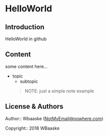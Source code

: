 # HelloWorld

## Introduction

HelloWorld in github

## Content

some content here...

* topic
  * subtopic
  >NOTE: just a simple note example

## License & Authors

Author:: Wbaaske (NotMyEmail@nowhere.com)

Copyright:: 2018 WBaaske


